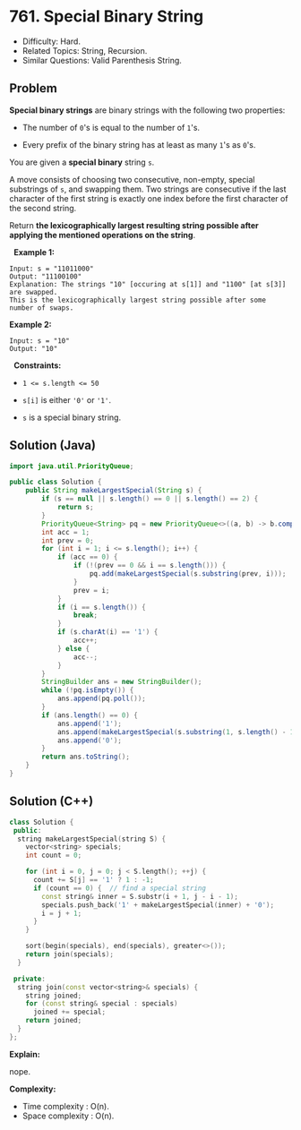 # 761. Special Binary String

- Difficulty: Hard.
- Related Topics: String, Recursion.
- Similar Questions: Valid Parenthesis String.

## Problem

**Special binary strings** are binary strings with the following two properties:


	
- The number of ```0```'s is equal to the number of ```1```'s.
	
- Every prefix of the binary string has at least as many ```1```'s as ```0```'s.


You are given a **special binary** string ```s```.

A move consists of choosing two consecutive, non-empty, special substrings of ```s```, and swapping them. Two strings are consecutive if the last character of the first string is exactly one index before the first character of the second string.

Return **the lexicographically largest resulting string possible after applying the mentioned operations on the string**.

 
**Example 1:**

```
Input: s = "11011000"
Output: "11100100"
Explanation: The strings "10" [occuring at s[1]] and "1100" [at s[3]] are swapped.
This is the lexicographically largest string possible after some number of swaps.
```

**Example 2:**

```
Input: s = "10"
Output: "10"
```

 
**Constraints:**


	
- ```1 <= s.length <= 50```
	
- ```s[i]``` is either ```'0'``` or ```'1'```.
	
- ```s``` is a special binary string.


## Solution (Java)
```java
import java.util.PriorityQueue;

public class Solution {
    public String makeLargestSpecial(String s) {
        if (s == null || s.length() == 0 || s.length() == 2) {
            return s;
        }
        PriorityQueue<String> pq = new PriorityQueue<>((a, b) -> b.compareTo(a));
        int acc = 1;
        int prev = 0;
        for (int i = 1; i <= s.length(); i++) {
            if (acc == 0) {
                if (!(prev == 0 && i == s.length())) {
                    pq.add(makeLargestSpecial(s.substring(prev, i)));
                }
                prev = i;
            }
            if (i == s.length()) {
                break;
            }
            if (s.charAt(i) == '1') {
                acc++;
            } else {
                acc--;
            }
        }
        StringBuilder ans = new StringBuilder();
        while (!pq.isEmpty()) {
            ans.append(pq.poll());
        }
        if (ans.length() == 0) {
            ans.append('1');
            ans.append(makeLargestSpecial(s.substring(1, s.length() - 1)));
            ans.append('0');
        }
        return ans.toString();
    }
}
```

## Solution (C++)

```cpp
class Solution {
 public:
  string makeLargestSpecial(string S) {
    vector<string> specials;
    int count = 0;

    for (int i = 0, j = 0; j < S.length(); ++j) {
      count += S[j] == '1' ? 1 : -1;
      if (count == 0) {  // find a special string
        const string& inner = S.substr(i + 1, j - i - 1);
        specials.push_back('1' + makeLargestSpecial(inner) + '0');
        i = j + 1;
      }
    }

    sort(begin(specials), end(specials), greater<>());
    return join(specials);
  }

 private:
  string join(const vector<string>& specials) {
    string joined;
    for (const string& special : specials)
      joined += special;
    return joined;
  }
};
```

**Explain:**

nope.

**Complexity:**

* Time complexity : O(n).
* Space complexity : O(n).
